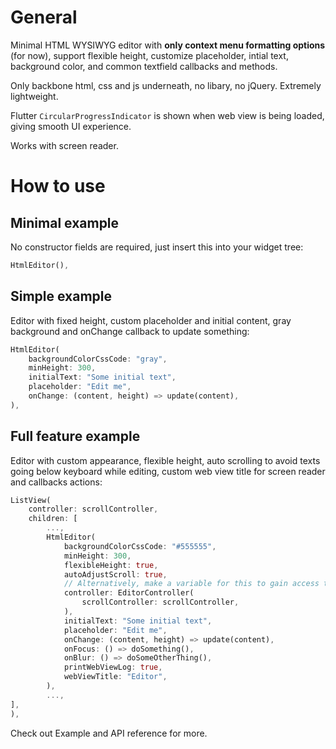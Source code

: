 # General
Minimal HTML WYSIWYG editor with **only context menu formatting options** (for now), support flexible height, customize placeholder, intial text, background color, and common textfield callbacks and methods. 

Only backbone html, css and js underneath, no libary, no jQuery. Extremely lightweight.

Flutter `CircularProgressIndicator` is shown when web view is being loaded, giving smooth UI experience.

Works with screen reader.
# How to use
## Minimal example
No constructor fields are required, just insert this into your widget tree:
```dart
HtmlEditor(),
```
## Simple example
Editor with fixed height, custom placeholder and initial content, gray background and onChange callback to update something:
```dart
HtmlEditor(
	backgroundColorCssCode: "gray",
	minHeight: 300,
	initialText: "Some initial text",
	placeholder: "Edit me",
	onChange: (content, height) => update(content),
),
```
## Full feature example
Editor with custom appearance, flexible height, auto scrolling to avoid texts going below keyboard while editing, custom web view title for screen reader and callbacks actions:
```dart
ListView(
	controller: scrollController,
	children: [
		...,
		HtmlEditor(
			backgroundColorCssCode: "#555555",
			minHeight: 300,
			flexibleHeight: true,
			autoAdjustScroll: true,
			// Alternatively, make a variable for this to gain access to the web controller and the editor methods
			controller: EditorController(
				scrollController: scrollController,
			),
			initialText: "Some initial text",
			placeholder: "Edit me",
			onChange: (content, height) => update(content),
			onFocus: () => doSomething(),
			onBlur: () => doSomeOtherThing(),
			printWebViewLog: true,
			webViewTitle: "Editor",
		),
		...,
],
),
```
Check out Example and API reference for more.

